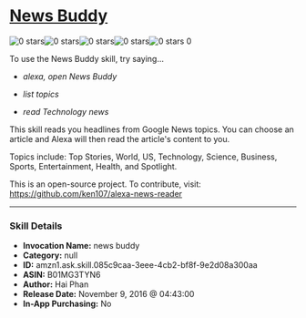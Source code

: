# [News Buddy](http://alexa.amazon.com/#skills/amzn1.ask.skill.085c9caa-3eee-4cb2-bf8f-9e2d08a300aa)
![0 stars](../../images/ic_star_border_black_18dp_1x.png)![0 stars](../../images/ic_star_border_black_18dp_1x.png)![0 stars](../../images/ic_star_border_black_18dp_1x.png)![0 stars](../../images/ic_star_border_black_18dp_1x.png)![0 stars](../../images/ic_star_border_black_18dp_1x.png) 0

To use the News Buddy skill, try saying...

* *alexa, open News Buddy*

* *list topics*

* *read Technology news*

This skill reads you headlines from Google News topics.  You can choose an article and Alexa will then read the article's content to you.

Topics include: Top Stories, World, US, Technology, Science, Business, Sports, Entertainment, Health, and Spotlight.

This is an open-source project. To contribute, visit:  https://github.com/ken107/alexa-news-reader

***

### Skill Details

* **Invocation Name:** news buddy
* **Category:** null
* **ID:** amzn1.ask.skill.085c9caa-3eee-4cb2-bf8f-9e2d08a300aa
* **ASIN:** B01MG3TYN6
* **Author:** Hai Phan
* **Release Date:** November 9, 2016 @ 04:43:00
* **In-App Purchasing:** No
